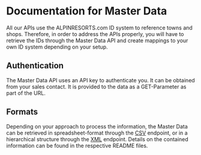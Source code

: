 # Documentation for Master Data

All our APIs use the ALPINRESORTS.com ID system to reference towns and shops. Therefore, in order to 
address the APIs properly, you will have to retrieve the IDs through the Master Data API and create
mappings to your own ID system depending on your setup.   

## Authentication

The Master Data API uses an API key to authenticate you. It can be obtained from your sales contact. 
It is provided to the data as a GET-Parameter as part of the URL.

## Formats

Depending on your approach to process the information, the Master Data can be retrieved in 
spreadsheet-format through the [CSV](csv/README.md) endpoint, or in a hierarchical structure through the
[XML](xml/README.md) endpoint. Details on the contained information can be found in the respective README
files.
